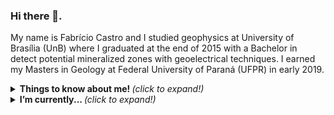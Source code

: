 ### Hi there 👋.

My name is Fabrício Castro and I studied geophysics at University of Brasília (UnB) where I graduated at the end of 2015 with a Bachelor in detect potential mineralized zones with geoelectrical techniques. I earned my Masters in Geology at Federal University of Paraná (UFPR) in early 2019.

<details>
  <summary> <b> Things to know about me! </b> <i>(click to expand!)</i> </summary>
  
  <br>
  
### - Languages and Tools...

<p align="center">
  <a href="#">
    <img src="https://github.com/Quadrified/Quadrified/blob/master/assets/svg/dev/frameworks/flutter.svg" alt="flutter" style="vertical-align:top; margin:6px 4px">
  </a>

</p>

---
  
</details>

<details>
  <summary> <b> I’m currently... </b> <i>(click to expand!)</i> </summary>
  <br>
  
  - Improving my flutter/dart skills.
  - Adding machine learning to my skill set.
  - Learning some python libraries.
  - Learning UI/UX design.
  
  ---

</details>
